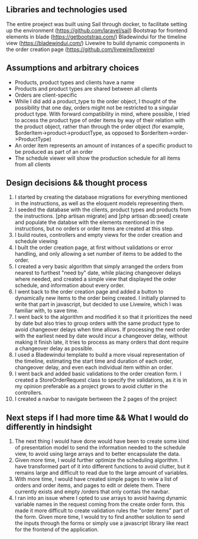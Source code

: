 ## Libraries and technologies used
The entire proeject was built using Sail through docker, to facilitate setting up the environment
(https://github.com/laravel/sail)
Bootstrap for frontend elements in blade
(https://getbootstrap.com/)
Bladewindui for the timeline view
(https://bladewindui.com/)
Livewire to build dynamic components in the order creation page
(https://github.com/livewire/livewire)

## Assumptions and arbitrary choices
- Products, product types and clients have a name
- Products and product types are shared between all clients
- Orders are client-specific
- While I did add a product_type to the order object, I thought of the possibility that one day, orders might not be restricted to a singular product type. With forward compatibility in mind, where possible, I tried to access the product type of order items by way of their relation with the product object, rather than through the order object (for example, $orderItem->product->productType, as opposed to $orderItem->order->ProductType)
- An order item represents an amount of instances of a specific product to be produced as part of an order
- The schedule viewer will show the production schedule for all items from all clients


## Design decisions && thought process
1) I started by creating the database migrations for everything mentioned in the instructions, as well as the eloquent models representing them.
2) I seeded the database with the clients, product types and products from the instructions. [php artisan migrate] and [php artisan db:seed] create and populate the databse with the elements mentioned in the instructions,
   but no orders or order items are created at this step.
3) I build routes, controllers and empty views for the order creation and schedule viewing
4) I built the order creation page, at first without validations or error handling, and only allowing a set number of items to be added to the order.
5) I created a very basic algorithm that simply arranged the orders from nearest to furthest "need by" date, while placing changeover delays where needed, and created a simple view that displayed the order schedule, and information about every order.
6) I went back to the order creation page and added a button to dynamically new items to the order being created. I initially planned to write that part in javascript, but decided to use Livewire, which I was familiar with, to save time.
7) I went back to the algorithm and modified it so that it prioritizes the need by date but also tries to group orders with the same product type to avoid changeover delays when time allows.
   If processing the next order with the earliest need by date would incur a changeover delay, without making it finish late, it tries to process as many orders that dont require a changeover delay as possible.
8) I used a Bladewindui template to build a more visual representation of the timeline, estimating the start time and duration of each order, changeover delay, and even each individual item within an order.
9) I went back and added basic validations to the order creation form. I created a StoreOrderRequest class to specify the validations, as it is in my opinion preferable as a project grows to avoid clutter in the controllers.
10) I created a navbar to navigate bertween the 2 pages of the project

## Next steps if I had more time && What I would do differently in hindsight
1) The next thing I would have done would have been to create some kind of presentation model to send the information needed to the schedule view, to avoid using large arrays and to better encapsulate the data.
2) Given more time, I would further optimize the scheduling algorithm. I have transformed part of it into different functions to avoid clutter, but it remains large and difficult to read due to the large amount of variables.
3) With more time, I would have created simple pages to veiw a list of orders and order items, and pages to edit or delete them. There currently exists and empty /orders that only contais the navbar.
4) I ran into an issue where I opted to use arrays to avoid having dynamic variable names in the request coming from the create order form. this made it more difficult to create validation rules the "order items" part of the form.
   Given more time, I would try to find another solution to send the inputs through the forms or simply use a javascript library like react for the frontend of the application.